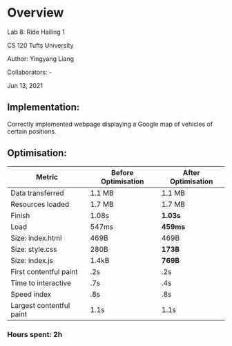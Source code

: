 # Overview
Lab 8: Ride Hailing 1

CS 120 Tufts University

Author: Yingyang Liang

Collaborators: -

Jun 13, 2021

## Implementation:
Correctly implemented webpage displaying a Google map of vehicles of certain
positions.

## Optimisation:
Metric | Before Optimisation | After Optimisation
------- | -----------------  | -----------------
Data transferred | 1.1 MB | 1.1 MB
Resources loaded | 1.7 MB | 1.7 MB
Finish | 1.08s | **1.03s**
Load | 547ms | **459ms**
Size: index.html | 469B | 469B
Size: style.css | 280B | **173B**
Size: index.js | 1.4kB | **769B**
First contentful paint | .2s | .2s
Time to interactive | .7s | .4s
Speed index | .8s | .8s
Largest contentful paint | 1.1s | 1.1s


### Hours spent: 2h
